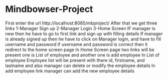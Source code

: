 # Mindbowser-Project
First enter the url http://localhost:8085/mbproject/
After that we get three links 
1-Manager Sign up
2-Manager Login
3-Home Screen
IF manager is new then he have to go to first link and sign up with filling details
If manager is already signed up then he have to click on Manager login, and have to fill username and password
if username and password is correct then it redirect to the home screen page
In Home Screen page two links will be present one is List of employee and another one is add employee
In List of employee Employee list will be present with there id, firstname, and lastname and also manager can delete or modify the employee details
In add employee link manager can add the new employee details

